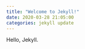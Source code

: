 ```yaml
---
title: "Welcome to Jekyll!"
date: 2020-03-28 21:05:00
categories: jekyll update
---
```


Hello, Jekyll.
